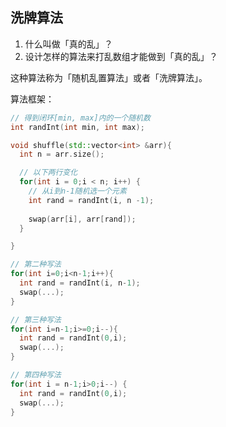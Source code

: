 ## 洗牌算法
1. 什么叫做「真的乱」？
2. 设计怎样的算法来打乱数组才能做到「真的乱」？

这种算法称为「随机乱置算法」或者「洗牌算法」。

算法框架：
```cpp
// 得到闭环[min, max]内的一个随机数
int randInt(int min, int max);

void shuffle(std::vector<int> &arr){
  int n = arr.size();

  // 以下两行变化
  for(int i = 0;i < n; i++) {
    // 从i到n-1随机选一个元素
    int rand = randInt(i, n -1);
    
    swap(arr[i], arr[rand]);
  }

}

// 第二种写法
for(int i=0;i<n-1;i++){
  int rand = randInt(i, n-1);
  swap(...);
}

// 第三种写法
for(int i=n-1;i>=0;i--){
  int rand = randInt(0,i);
  swap(...);
}

// 第四种写法
for(int i = n-1;i>0;i--) {
  int rand = randInt(0,i);
  swap(...);
}

```
